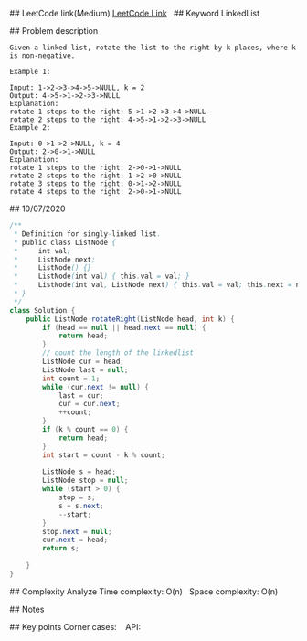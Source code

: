 ## LeetCode link(Medium)
[LeetCode Link](https://leetcode.com/problems/rotate-list/)
 
## Keyword
LinkedList 

## Problem description
```
Given a linked list, rotate the list to the right by k places, where k is non-negative.

Example 1:

Input: 1->2->3->4->5->NULL, k = 2
Output: 4->5->1->2->3->NULL
Explanation:
rotate 1 steps to the right: 5->1->2->3->4->NULL
rotate 2 steps to the right: 4->5->1->2->3->NULL
Example 2:

Input: 0->1->2->NULL, k = 4
Output: 2->0->1->NULL
Explanation:
rotate 1 steps to the right: 2->0->1->NULL
rotate 2 steps to the right: 1->2->0->NULL
rotate 3 steps to the right: 0->1->2->NULL
rotate 4 steps to the right: 2->0->1->NULL
```
## 10/07/2020
```java
/**
 * Definition for singly-linked list.
 * public class ListNode {
 *     int val;
 *     ListNode next;
 *     ListNode() {}
 *     ListNode(int val) { this.val = val; }
 *     ListNode(int val, ListNode next) { this.val = val; this.next = next; }
 * }
 */
class Solution {
    public ListNode rotateRight(ListNode head, int k) {
        if (head == null || head.next == null) {
            return head;
        }
        // count the length of the linkedlist
        ListNode cur = head;
        ListNode last = null;
        int count = 1;
        while (cur.next != null) {
            last = cur;
            cur = cur.next;
            ++count;
        }
        if (k % count == 0) {
            return head;
        }
        int start = count - k % count;
        
        ListNode s = head;
        ListNode stop = null;
        while (start > 0) {
            stop = s;
            s = s.next;
            --start;
        }
        stop.next = null;
        cur.next = head;
        return s;
        
    }
}
```

## Complexity Analyze
Time complexity: O(n)  
Space complexity: O(n)

## Notes
  

## Key points
Corner cases:   
API: